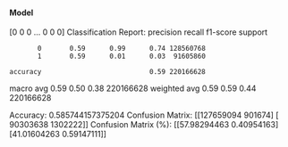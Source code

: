 #### Model
[0 0 0 ... 0 0 0]
Classification Report:
              precision    recall  f1-score   support

           0       0.59      0.99      0.74 128560768
           1       0.59      0.01      0.03  91605860

    accuracy                           0.59 220166628
   macro avg       0.59      0.50      0.38 220166628
weighted avg       0.59      0.59      0.44 220166628

Accuracy: 0.585744157375204
Confusion Matrix:
[[127659094    901674]
 [ 90303638   1302222]]
Confusion Matrix (%):
[[57.98294463  0.40954163]
 [41.01604263  0.59147111]]
